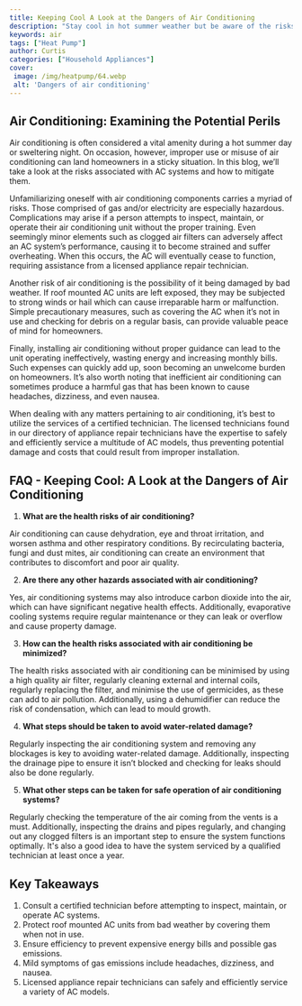 ```yaml
---
title: Keeping Cool A Look at the Dangers of Air Conditioning
description: "Stay cool in hot summer weather but be aware of the risks of air conditioning This blog post examines the possible dangers of having air conditioning in the home and ways to keep on top of system maintenance"
keywords: air
tags: ["Heat Pump"]
author: Curtis
categories: ["Household Appliances"]
cover: 
 image: /img/heatpump/64.webp
 alt: 'Dangers of air conditioning'
---
```

## Air Conditioning: Examining the Potential Perils

Air conditioning is often considered a vital amenity during a hot summer day or sweltering night. On occasion, however, improper use or misuse of air conditioning can land homeowners in a sticky situation. In this blog, we’ll take a look at the risks associated with AC systems and how to mitigate them.

Unfamiliarizing oneself with air conditioning components carries a myriad of risks. Those comprised of gas and/or electricity are especially hazardous. Complications may arise if a person attempts to inspect, maintain, or operate their air conditioning unit without the proper training. Even seemingly minor elements such as clogged air filters can adversely affect an AC system’s performance, causing it to become strained and suffer overheating. When this occurs, the AC will eventually cease to function, requiring assistance from a licensed appliance repair technician.

Another risk of air conditioning is the possibility of it being damaged by bad weather. If roof mounted AC units are left exposed, they may be subjected to strong winds or hail which can cause irreparable harm or malfunction. Simple precautionary measures, such as covering the AC when it’s not in use and checking for debris on a regular basis, can provide valuable peace of mind for homeowners.

Finally, installing air conditioning without proper guidance can lead to the unit operating ineffectively, wasting energy and increasing monthly bills. Such expenses can quickly add up, soon becoming an unwelcome burden on homeowners. It’s also worth noting that inefficient air conditioning can sometimes produce a harmful gas that has been known to cause headaches, dizziness, and even nausea.

When dealing with any matters pertaining to air conditioning, it’s best to utilize the services of a certified technician. The licensed technicians found in our directory of appliance repair technicians have the expertise to safely and efficiently service a multitude of AC models, thus preventing potential damage and costs that could result from improper installation.

## FAQ - Keeping Cool: A Look at the Dangers of Air Conditioning

1. **What are the health risks of air conditioning?**

Air conditioning can cause dehydration, eye and throat irritation, and worsen asthma and other respiratory conditions. By recirculating bacteria, fungi and dust mites, air conditioning can create an environment that contributes to discomfort and poor air quality. 

2. **Are there any other hazards associated with air conditioning?**

Yes, air conditioning systems may also introduce carbon dioxide into the air, which can have significant negative health effects. Additionally, evaporative cooling systems require regular maintenance or they can leak or overflow and cause property damage.

3. **How can the health risks associated with air conditioning be minimized?**

The health risks associated with air conditioning can be minimised by using a high quality air filter, regularly cleaning external and internal coils, regularly replacing the filter, and minimise the use of germicides, as these can add to air pollution. Additionally, using a dehumidifier can reduce the risk of condensation, which can lead to mould growth.

4. **What steps should be taken to avoid water-related damage?**

Regularly inspecting the air conditioning system and removing any blockages is key to avoiding water-related damage. Additionally, inspecting the drainage pipe to ensure it isn’t blocked and checking for leaks should also be done regularly.

5. **What other steps can be taken for safe operation of air conditioning systems?**

Regularly checking the temperature of the air coming from the vents is a must. Additionally, inspecting the drains and pipes regularly, and changing out any clogged filters is an important step to ensure the system functions optimally. It's also a good idea to have the system serviced by a qualified technician at least once a year.

## Key Takeaways
1. Consult a certified technician before attempting to inspect, maintain, or operate AC systems.
2. Protect roof mounted AC units from bad weather by covering them when not in use. 
3. Ensure efficiency to prevent expensive energy bills and possible gas emissions.
4. Mild symptoms of gas emissions include headaches, dizziness, and nausea.
5. Licensed appliance repair technicians can safely and efficiently service a variety of AC models.
